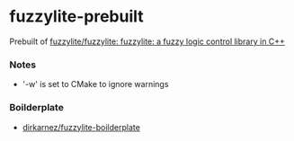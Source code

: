 fuzzylite-prebuilt
==================
Prebuilt of [fuzzylite/fuzzylite: fuzzylite: a fuzzy logic control library in C++](https://github.com/fuzzylite/fuzzylite)

### Notes
- '-w' is set to CMake to ignore warnings 

### Boilderplate
- [dirkarnez/fuzzylite-boilderplate](https://github.com/dirkarnez/fuzzylite-boilderplate)
